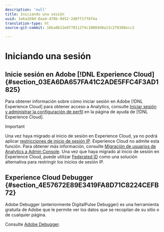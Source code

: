 ```yaml
---
description: 'null'
title: Iniciando una sesión
uuid: 1e6a269d-8aa4-470b-9452-2d0ff1ff6f4a
translation-type: ht
source-git-commit: 16ba0b12e0f70112f4c10804d0a13c278388ecc2

---
```



# Iniciando una sesión

## Inicie sesión en Adobe [!DNL Experience Cloud]{#section_03EA6DA657FA41C2ADE5FFC4F3AD1825}

Para obtener información sobre cómo iniciar sesión en Adobe [!DNL Experience Cloud] para obtener acceso a Analytics, consulte [Iniciar sesión y administrar la configuración de perfil](https://marketing.adobe.com/resources/help/es_ES/mcloud/getting-started-experience-cloud.html) en la página de ayuda de [!DNL Experience Cloud].

>[!IMPORTANT]
>
>Una vez haya migrado al inicio de sesión en Experience Cloud, ya no podrá aplicar [restricciones de inicio de sesión IP](/help/admin/company/security-manager.md). Experience Cloud no admite esta función. Para obtener más información, consulte [Migración de usuarios de Analytics a Admin Console](https://marketing.adobe.com/resources/help/es_ES/experience-cloud/admin-console/analytics-migration/). Una vez que haya migrado al inicio de sesión en Experience Cloud, puede utilizar [Federated ID](https://spark.adobe.com/page/JeSB8EPEQIvjD/) como una solución alternativa para restringir los inicios de sesión IP.

## Experience Cloud Debugger {#section_4E57672E89E3419FA8D71C8224CEFB72}

Adobe Debugger (anteriormente DigitalPulse Debugger) es una herramienta gratuita de Adobe que le permite ver los datos que se recopilan de su sitio o de cualquier página.

Consulte [Adobe Debugger](https://chrome.google.com/webstore/detail/adobe-experience-cloud-de/ocdmogmohccmeicdhlhhgepeaijenapj).
